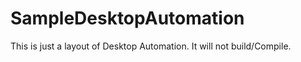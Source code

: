 # SampleDesktopAutomation

This is just a layout of Desktop Automation. It will not build/Compile. 
